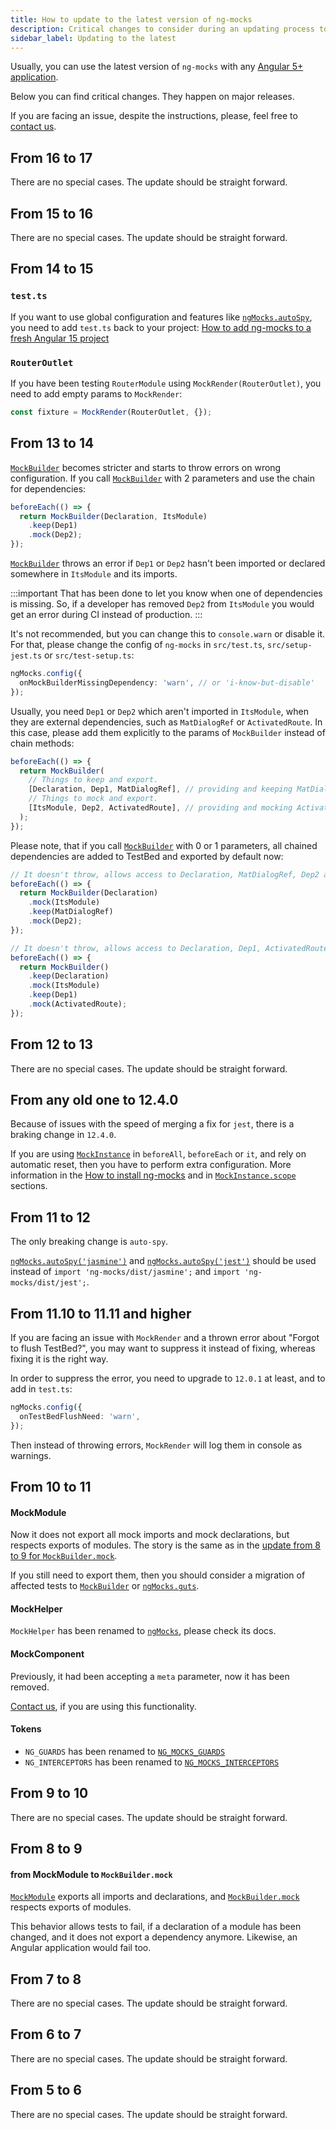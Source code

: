 ```yaml
---
title: How to update to the latest version of ng-mocks
description: Critical changes to consider during an updating process to the latest version of ng-mocks
sidebar_label: Updating to the latest
---
```


Usually, you can use the latest version of `ng-mocks` with any [Angular 5+ application](index.md).

Below you can find critical changes. They happen on major releases.

If you are facing an issue, despite the instructions, please, feel free to [contact us](need-help.md).

## From 16 to 17

There are no special cases.
The update should be straight forward.

## From 15 to 16

There are no special cases.
The update should be straight forward.

## From 14 to 15

### `test.ts`

If you want to use global configuration and features like [`ngMocks.autoSpy`](./extra/auto-spy.md),
you need to add `test.ts` back to your project: [How to add ng-mocks to a fresh Angular 15 project](https://stackoverflow.com/questions/75320328/how-to-add-ng-mocks-to-a-fresh-angular-15-project/75323651#75323651)

### `RouterOutlet`

If you have been testing `RouterModule` using `MockRender(RouterOutlet)`, you need to add empty params to `MockRender`:

```ts
const fixture = MockRender(RouterOutlet, {});
```

## From 13 to 14

[`MockBuilder`](api/MockBuilder.md) becomes stricter and starts to throw errors on wrong configuration.
If you call [`MockBuilder`](api/MockBuilder.md) with 2 parameters and use the chain for dependencies:

```ts
beforeEach(() => {
  return MockBuilder(Declaration, ItsModule)
    .keep(Dep1)
    .mock(Dep2);
});
```

[`MockBuilder`](api/MockBuilder.md) throws an error
if `Dep1` or `Dep2` hasn't been imported or declared somewhere in `ItsModule` and its imports.

:::important
That has been done to let you know when one of dependencies is missing.
So, if a developer has removed `Dep2` from `ItsModule` you would get an error during CI instead of production.
:::

It's not recommended, but you can change this to `console.warn` or disable it.
For that, please change the config of `ng-mocks` in `src/test.ts`, `src/setup-jest.ts` or `src/test-setup.ts`:

```ts
ngMocks.config({
  onMockBuilderMissingDependency: 'warn', // or 'i-know-but-disable'
});
```

Usually, you need `Dep1` or `Dep2` which aren't imported in `ItsModule`,
when they are external dependencies, such as `MatDialogRef` or `ActivatedRoute`.
In this case, please add them explicitly to the params of `MockBuilder` instead of chain methods:

```ts
beforeEach(() => {
  return MockBuilder(
    // Things to keep and export.
    [Declaration, Dep1, MatDialogRef], // providing and keeping MatDialogRef
    // Things to mock and export.
    [ItsModule, Dep2, ActivatedRoute], // providing and mocking ActivatedRoute
  );
});
```

Please note, that if you call [`MockBuilder`](api/MockBuilder.md) with 0 or 1 parameters, all chained dependencies
are added to TestBed and exported by default now:

```ts
// It doesn't throw, allows access to Declaration, MatDialogRef, Dep2 and ItsModule in TestBed.
beforeEach(() => {
  return MockBuilder(Declaration)
    .mock(ItsModule)
    .keep(MatDialogRef)
    .mock(Dep2);
});

// It doesn't throw, allows access to Declaration, Dep1, ActivatedRoute and ItsModule in TestBed.
beforeEach(() => {
  return MockBuilder()
    .keep(Declaration)
    .mock(ItsModule)
    .keep(Dep1)
    .mock(ActivatedRoute);
});
```

## From 12 to 13

There are no special cases.
The update should be straight forward.

## From any old one to 12.4.0

Because of issues with the speed of merging a fix for `jest`, there is a braking change in `12.4.0`.

If you are using [`MockInstance`](api/MockInstance.md) in `beforeAll`, `beforeEach` or `it`,
and rely on automatic reset, then you have to perform extra configuration.
More information in the [How to install ng-mocks](extra/install.md#default-customizations)
and in [`MockInstance.scope`](api/MockInstance.md#scope) sections.

## From 11 to 12

The only breaking change is `auto-spy`.

[`ngMocks.autoSpy('jasmine')`](extra/auto-spy.md) and [`ngMocks.autoSpy('jest')`](extra/auto-spy.md)
should be used instead of `import 'ng-mocks/dist/jasmine';` and `import 'ng-mocks/dist/jest';`. 

## From 11.10 to 11.11 and higher

If you are facing an issue with `MockRender` and a thrown error about "Forgot to flush TestBed?",
you may want to suppress it instead of fixing, whereas fixing it is the right way.

In order to suppress the error, you need to upgrade to `12.0.1` at least, and to add in `test.ts`:

```ts
ngMocks.config({
  onTestBedFlushNeed: 'warn',
});
```

Then instead of throwing errors, `MockRender` will log them in console as warnings.

## From 10 to 11

#### MockModule

Now it does not export all mock imports and mock declarations,
but respects exports of modules.
The story is the same as in the [update from 8 to 9 for `MockBuilder.mock`](#from-mockmodule-to-mockbuildermock).

If you still need to export them,
then you should consider a migration of affected tests to [`MockBuilder`](api/MockBuilder.md) or [`ngMocks.guts`](api/ngMocks/guts.md).

#### MockHelper

`MockHelper` has been renamed to [`ngMocks`](api/ngMocks.md), please check its docs.

#### MockComponent

Previously, it had been accepting a `meta` parameter, now it has been removed.

[Contact us](need-help.md), if you are using this functionality.

#### Tokens

- `NG_GUARDS` has been renamed to [`NG_MOCKS_GUARDS`](api/MockBuilder.md#ngmocksguards-token)
- `NG_INTERCEPTORS` has been renamed to [`NG_MOCKS_INTERCEPTORS`](api/MockBuilder.md#ngmocksinterceptors-token)

## From 9 to 10

There are no special cases.
The update should be straight forward.

## From 8 to 9

#### from MockModule to `MockBuilder.mock`

[`MockModule`](api/MockModule.md) exports all imports and declarations,
and [`MockBuilder.mock`](api/MockBuilder.md#mock) respects exports of modules.

This behavior allows tests to fail, if a declaration of a module has been changed,
and it does not export a dependency anymore. Likewise, an Angular application would fail too.

## From 7 to 8

There are no special cases.
The update should be straight forward.

## From 6 to 7

There are no special cases.
The update should be straight forward.

## From 5 to 6

There are no special cases.
The update should be straight forward.
